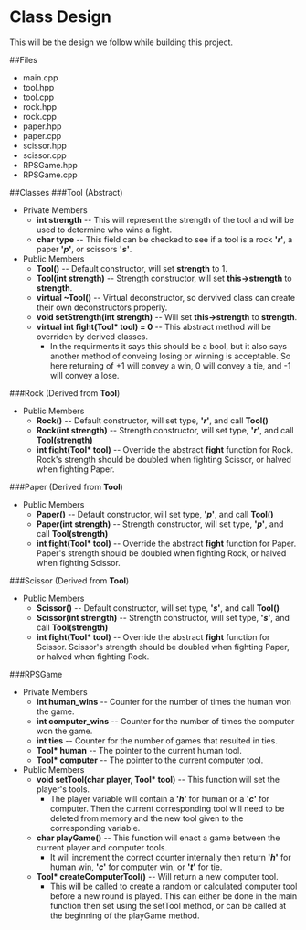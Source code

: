 # Class Design
This will be the design we follow while building this project.

##Files
- main.cpp
- tool.hpp
- tool.cpp
- rock.hpp
- rock.cpp
- paper.hpp
- paper.cpp
- scissor.hpp
- scissor.cpp
- RPSGame.hpp
- RPSGame.cpp

##Classes
###Tool (Abstract)
- Private Members
  - **int strength** -- This will represent the strength of the tool and will be used to determine who wins a fight.
  - **char type** -- This field can be checked to see if a tool is a rock **'_r_'**, a paper **'_p_'**, or scissors **'_s_'**.
- Public Members
  - **Tool()** -- Default constructor, will set **strength** to 1.
  - **Tool(int strength)** -- Strength constructor, will set **this->strength** to **strength**.
  - **virtual ~Tool()** -- Virtual deconstructor, so dervived class can create their own deconstructors properly.
  - **void setStrength(int strength)** -- Will set **this->strength** to **strength**.
  - **virtual int fight(Tool\* tool) = 0** -- This abstract method will be overriden by derived classes.
    - In the requirments it says this should be a bool, but it also says another method of conveing losing or winning is acceptable.  So here returning of +1 will convey a win, 0 will convey a tie, and -1 will convey a lose.
    
###Rock (Derived from **Tool**)
 - Public Members
   - **Rock()** -- Default constructor, will set type, **'*r*'**, and call **Tool()**
   - **Rock(int strength)** -- Strength constructor, will set type, **'*r*'**, and call **Tool(strength)**
   - **int fight(Tool\* tool)** -- Override the abstract **fight** function for Rock. Rock's strength should be doubled when fighting Scissor, or halved when fighting Paper.
   
###Paper (Derived from **Tool**)
 - Public Members
   - **Paper()** -- Default constructor, will set type, **'*p*'**, and call **Tool()**
   - **Paper(int strength)** -- Strength constructor, will set type, **'*p*'**, and call **Tool(strength)**
   - **int fight(Tool\* tool)** -- Override the abstract **fight** function for Paper. Paper's strength should be doubled when fighting Rock, or halved when fighting Scissor.

###Scissor (Derived from **Tool**)
 - Public Members
   - **Scissor()** -- Default constructor, will set type, **'*s*'**, and call **Tool()**
   - **Scissor(int strength)** -- Strength constructor, will set type, **'*s*'**, and call **Tool(strength)**
   - **int fight(Tool\* tool)** -- Override the abstract **fight** function for Scissor. Scissor's strength should be doubled when fighting Paper, or halved when fighting Rock.
   
###RPSGame
  - Private Members
    - **int human_wins** -- Counter for the number of times the human won the game.
    - **int computer_wins** -- Counter for the number of times the computer won the game.
    - **int ties** -- Counter for the number of games that resulted in ties.
    - **Tool\* human** -- The pointer to the current human tool.
    - **Tool\* computer** -- The pointer to the current computer tool.
  - Public Members
    - **void setTool(char player, Tool\* tool)** -- This function will set the player's tools.
      - The player variable will contain a **'*h*'** for human or a **'*c*'** for computer.  Then the current corresponding tool will need to be deleted from memory and the new tool given to the corresponding variable.
    - **char playGame()** -- This function will enact a game between the current player and computer tools.
      - It will increment the correct counter internally then return **'*h*'** for human win, **'*c*'** for computer win, or **'*t*'** for tie.
    - **Tool\* createComputerTool()** -- Will return a new computer tool.
      - This will be called to create a random or calculated computer tool before a new round is played.  This can either be done in the main function then set using the setTool method, or can be called at the beginning of the playGame method.
